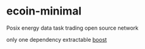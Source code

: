 # ecoin-minimal

Posix energy data task trading open source network

only one dependency extractable <a id="raw-url" href="http://www.paxjack.com/deps/boost1.47.0.zip">boost</a>
